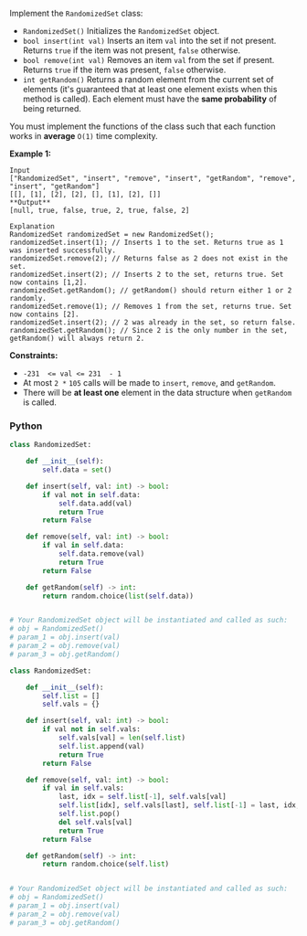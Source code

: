 Implement the  `RandomizedSet`  class:

-   `RandomizedSet()`  Initializes the  `RandomizedSet`  object.
-   `bool insert(int val)`  Inserts an item  `val`  into the set if not present. Returns  `true`  if the item was not present,  `false`  otherwise.
-   `bool remove(int val)`  Removes an item  `val`  from the set if present. Returns  `true`  if the item was present,  `false`  otherwise.
-   `int getRandom()`  Returns a random element from the current set of elements (it's guaranteed that at least one element exists when this method is called). Each element must have the  **same probability**  of being returned.

You must implement the functions of the class such that each function works in **average** `O(1)` time complexity.

**Example 1:**
```
Input
["RandomizedSet", "insert", "remove", "insert", "getRandom", "remove", "insert", "getRandom"]
[[], [1], [2], [2], [], [1], [2], []]
**Output**
[null, true, false, true, 2, true, false, 2]

Explanation
RandomizedSet randomizedSet = new RandomizedSet();
randomizedSet.insert(1); // Inserts 1 to the set. Returns true as 1 was inserted successfully.
randomizedSet.remove(2); // Returns false as 2 does not exist in the set.
randomizedSet.insert(2); // Inserts 2 to the set, returns true. Set now contains [1,2].
randomizedSet.getRandom(); // getRandom() should return either 1 or 2 randomly.
randomizedSet.remove(1); // Removes 1 from the set, returns true. Set now contains [2].
randomizedSet.insert(2); // 2 was already in the set, so return false.
randomizedSet.getRandom(); // Since 2 is the only number in the set, getRandom() will always return 2.
```

**Constraints:**

-   `-231  <= val <= 231  - 1`
-   At most  `2 *` `105`  calls will be made to  `insert`,  `remove`, and  `getRandom`.
-   There will be  **at least one**  element in the data structure when  `getRandom`  is called.


### Python
```python
class RandomizedSet:

    def __init__(self):
        self.data = set()

    def insert(self, val: int) -> bool:
        if val not in self.data:
            self.data.add(val)
            return True
        return False

    def remove(self, val: int) -> bool:
        if val in self.data:
            self.data.remove(val)
            return True
        return False

    def getRandom(self) -> int:
        return random.choice(list(self.data))


# Your RandomizedSet object will be instantiated and called as such:
# obj = RandomizedSet()
# param_1 = obj.insert(val)
# param_2 = obj.remove(val)
# param_3 = obj.getRandom()
```

```python
class RandomizedSet:

    def __init__(self):
        self.list = []
        self.vals = {}

    def insert(self, val: int) -> bool:
        if val not in self.vals:
            self.vals[val] = len(self.list)
            self.list.append(val)
            return True
        return False

    def remove(self, val: int) -> bool:
        if val in self.vals:
            last, idx = self.list[-1], self.vals[val]
            self.list[idx], self.vals[last], self.list[-1] = last, idx, val
            self.list.pop()
            del self.vals[val]
            return True
        return False

    def getRandom(self) -> int:
        return random.choice(self.list)


# Your RandomizedSet object will be instantiated and called as such:
# obj = RandomizedSet()
# param_1 = obj.insert(val)
# param_2 = obj.remove(val)
# param_3 = obj.getRandom()
```

```python

```